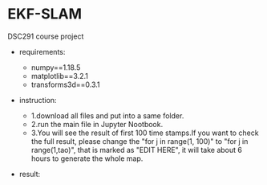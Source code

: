 # EKF-SLAM
DSC291 course project 
- requirements:
    - numpy==1.18.5
    - matplotlib==3.2.1
    - transforms3d==0.3.1

- instruction:
    - 1.download all files and put into a same folder.
    - 2.run the main file in Jupyter Nootbook.
    - 3.You will see the result of first 100 time stamps.If you want to check the full result, please change the "for j in range(1, 100)" to "for j in range(1,tao)", that is marked as "EDIT HERE", it will take about 6 hours to generate the whole map.

- result:


